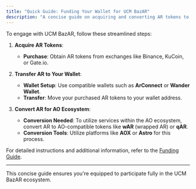 ```yaml
---
title: "Quick Guide: Funding Your Wallet for UCM BazAR"
description: "A concise guide on acquiring and converting AR tokens to interact seamlessly with UCM BazAR's decentralized marketplace."
---
```


To engage with UCM BazAR, follow these streamlined steps:

1. **Acquire AR Tokens**:
   - **Purchase**: Obtain AR tokens from exchanges like Binance, KuCoin, or Gate.io.

2. **Transfer AR to Your Wallet**:
   - **Wallet Setup**: Use compatible wallets such as **ArConnect** or **Wander Wallet**.
   - **Transfer**: Move your purchased AR tokens to your wallet address.

3. **Convert AR for AO Ecosystem**:
   - **Conversion Needed**: To utilize services within the AO ecosystem, convert AR to AO-compatible tokens like **wAR** (wrapped AR) or **qAR**.
   - **Conversion Tools**: Utilize platforms like **AOX** or **Astro** for this process.

For detailed instructions and additional information, refer to the [Funding Guide](./developers/get-started/wallets/fund-wallet).

---

This concise guide ensures you're equipped to participate fully in the UCM BazAR ecosystem.
